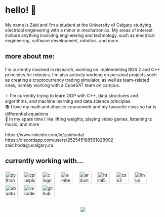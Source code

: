 <h1 align="left">hello! 👋</h1>

###

<p align="left">My name is Zaid and I'm a student at the University of Calgary studying electrical engineering with a minor in mechatronics. My areas of interest include anything involving engineering and technology, such as electrical engineering, software development, robotics, and more.</p>

###

<h2 align="left">more about me:</h2>

###

<p align="left">I'm currently involved in research, working on implementing ROS 2 and C++ principles for robotics. I'm also actively working on personal projects such as creating a cryptocurrency trading simulator, as well as team-related ones, namely working with a CubeSAT team on campus.<br><br>✨ I'm currently trying to learn OOP with C++, data structures and algorithms, and machine learning and data science principles<br>📚 I love my math and physics coursework and my favourite class so far is differential equations<br>🎲  In my spare time I like lifting weights, playing video games, listening to music, and more<br><br>https://www.linkedin.com/in/zaidhoda/<br>https://discordapp.com/users/252545188591828992<br>zaid.hoda@ucalgary.ca</p>

###

<h2 align="left">currently working with...</h2>

###

<div align="left">
  <img src="https://cdn.jsdelivr.net/gh/devicons/devicon/icons/python/python-original.svg" height="40" alt="python logo"  />
  <img width="12" />
  <img src="https://cdn.jsdelivr.net/gh/devicons/devicon/icons/cplusplus/cplusplus-original.svg" height="40" alt="cplusplus logo"  />
  <img width="12" />
  <img src="https://cdn.jsdelivr.net/gh/devicons/devicon/icons/c/c-original.svg" height="40" alt="c logo"  />
  <img width="12" />
  <img src="https://cdn.jsdelivr.net/gh/devicons/devicon/icons/embeddedc/embeddedc-original.svg" height="40" alt="embeddedc logo"  />
  <img width="12" />
  <img src="https://cdn.jsdelivr.net/gh/devicons/devicon/icons/arduino/arduino-original.svg" height="40" alt="arduino logo"  />
  <img width="12" />
  <img src="https://cdn.jsdelivr.net/gh/devicons/devicon/icons/html5/html5-original.svg" height="40" alt="html5 logo"  />
  <img width="12" />
  <img src="https://cdn.jsdelivr.net/gh/devicons/devicon/icons/css3/css3-original.svg" height="40" alt="css3 logo"  />
  <img width="12" />
  <img src="https://cdn.jsdelivr.net/gh/devicons/devicon/icons/linux/linux-original.svg" height="40" alt="linux logo"  />
  <img width="12" />
  <img src="https://cdn.jsdelivr.net/gh/devicons/devicon/icons/ubuntu/ubuntu-plain.svg" height="40" alt="ubuntu logo"  />
  <img width="12" />
  <img src="https://cdn.jsdelivr.net/gh/devicons/devicon/icons/vscode/vscode-original.svg" height="40" alt="vscode logo"  />
  <img width="12" />
  <img src="https://cdn.jsdelivr.net/gh/devicons/devicon/icons/github/github-original.svg" height="40" alt="github logo"  />
</div>

###

<h2 align="left"></h2>

###

<div align="center">
  <img src="https://visitor-badge.laobi.icu/badge?page_id=zzaid17.zzaid17&"  />
</div>

###
